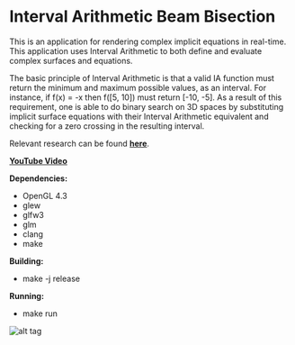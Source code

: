 # Interval Arithmetic Beam Bisection

This is an application for rendering complex implicit equations in real-time. 
This application uses Interval Arithmetic to both define and evaluate complex surfaces and equations.
 

The basic principle of Interval Arithmetic is that a valid IA function must return the minimum and maximum possible values, as an interval. For instance, if f(x) = -x then f([5, 10]) must return [-10, -5]. 
As a result of this requirement, one is able to do binary search on 3D spaces by substituting implicit surface equations with their Interval Arithmetic equivalent and checking for a zero crossing in the resulting interval.
 
Relevant research can be found __[here](http://w3.impa.br/~diego/publications/GanEtAl11.pdf)__.

__[YouTube Video](https://www.youtube.com/watch?v=phZ94Mc2Grs)__

__Dependencies:__
* OpenGL 4.3
* glew
* glfw3
* glm
* clang
* make
  
__Building:__
* make -j release

__Running:__
* make run

![alt tag](http://i.imgur.com/UQfzSRx.jpg)
